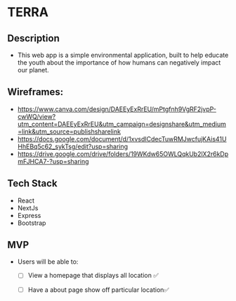 # TERRA 

## Description
- This web app is a simple environmental application, built to help educate the youth about the importance of how humans can negatively impact our planet.

 
## Wireframes: 
- https://www.canva.com/design/DAEEyExRrEU/mPtgfnh9VgRF2jvpP-cwWQ/view?utm_content=DAEEyExRrEU&utm_campaign=designshare&utm_medium=link&utm_source=publishsharelink
- https://docs.google.com/document/d/1xvsdICdecTuwRMJwcfujKAis41UHhEBq5c62_sykTsg/edit?usp=sharing 
- https://drive.google.com/drive/folders/19WKdw65OWLQqkUb2lX2r6kDpmFJHCA7-?usp=sharing


## Tech Stack
- React
- NextJs
- Express
- Bootstrap


## MVP
- Users will be able to:
    - [ ] View a homepage that displays all location ✅
    - [ ] Have a about page show off particular location✅ 

    





